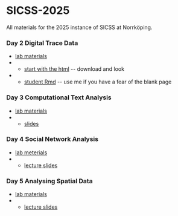 # SICSS-2025

All materials for the 2025 instance of SICSS at Norrköping.

### Day 2 Digital Trace Data
- [lab materials](/02_digital_trace_data)
- - [start with the html](/02_digital_trace_data/scraping.html) -- download and look
- - [student Rmd](/02_digital_trace_data/scraping.Rmd) -- use me if you have a fear of the blank page 
### Day 3 Computational Text Analysis
- [lab materials](/03_text_analysis)
- - [slides](/03_text_analysis/lecture_slides.pdf)
### Day 4 Social Network Analysis
- [lab meterials](/04_social_network_analysis)
- - [lecture slides](/04_social_network_analysis/sicss%20sna%20lecture%202025.pdf)
### Day 5 Analysing Spatial Data
- [lab materials](/05_spatial_data)
- - [lecture slides](/05_spatial_data/lecture.html)
